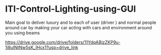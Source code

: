 # ITI-Control-Lighting-using-GUI

Main goal to deliver luxury and to each of user (driver ) and normal people around car 
by making your car acting with cars and environment around you using beams



https://drive.google.com/drive/folders/11YdqABjzZKP9u-1i8ulNtNw5sK_IHcx1?usp=drive_link
